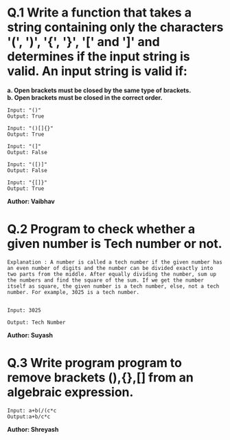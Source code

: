 # Q.1 Write a function that takes a string containing only the characters '(', ')', '{', '}', '[' and ']' and determines if the input string is valid. An input string is valid if:
**a. Open brackets must be closed by the same type of brackets.** <br>
**b. Open brackets must be closed in the correct order.**
```
Input: "()"
Output: True

Input: "()[]{}"
Output: True

Input: "(]"
Output: False

Input: "([)]"
Output: False

Input: "{[]}"
Output: True
```
**Author: Vaibhav**

# Q.2 Program to check whether a given number is Tech number or not.
```
Explanation : A number is called a tech number if the given number has an even number of digits and the number can be divided exactly into two parts from the middle. After equally dividing the number, sum up the numbers and find the square of the sum. If we get the number itself as square, the given number is a tech number, else, not a tech number. For example, 3025 is a tech number.


Input: 3025

Output: Tech Number
```
**Author: Suyash**

# Q.3 Write program program to remove brackets (),{},[] from an algebraic expression.
``` 
Input: a+b(/(c*c
Output:a+b/c*c
```

**Author: Shreyash**
